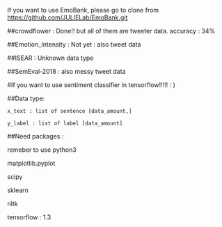 If you want to use EmoBank, please go to clone from https://github.com/JULIELab/EmoBank.git


##crowdflower : Done!! but all of them are tweeter data. accuracy : 34%

##Emotion_Intensity : Not yet : also tweet data

##ISEAR : Unknown data type

##SemEval-2018 : also messy tweet data

#If you want to use sentiment classifier in tensorflow!!!!! : )

##Data type: 

	x_text : list of sentence [data_amount,]

	y_label : list of label [data_amount]


##Need packages : 

remeber to use python3

matplotlib.pyplot

scipy

sklearn

nltk

tensorflow : 1.3

